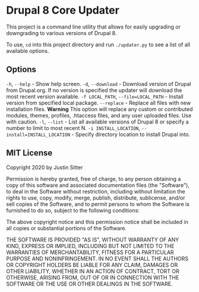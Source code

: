 # Drupal 8 Core Updater
This project is a command line utility that allows for easily upgrading or downgrading to various versions of Drupal 8.

To use, `cd` into this project directory and run `./updater.py` to see a list of all available options.

## Options
`-h`, `--help` - Show help screen.
`-d`, `--download` - Download version of Drupal from Drupal.org. If no version is specified the updater will download the most recent version available.
`-f LOCAL_PATH`, `--file=LOCAL_PATH` - Install version from specified local package.
`--replace` - Replace all files with new installation files. **Warning** This option will replace any custom or contributed modules, themes, profiles, .htaccess files, and any user uploaded files. Use with caution.
`-l`, `--list` - List all available versions of Drupal 8 or specify a number to limit to most recent N.
`-i INSTALL_LOCATION`, `--install=INSTALL_LOCATION` - Specify directory location to install Drupal into.

## MIT License

Copyright 2020 by Justin Sitter

Permission is hereby granted, free of charge, to any person obtaining a copy of this software and associated documentation files (the "Software"), to deal in the Software without restriction, including without limitation the rights to use, copy, modify, merge, publish, distribute, sublicense, and/or sell copies of the Software, and to permit persons to whom the Software is furnished to do so, subject to the following conditions:

The above copyright notice and this permission notice shall be included in all copies or substantial portions of the Software.

THE SOFTWARE IS PROVIDED "AS IS", WITHOUT WARRANTY OF ANY KIND, EXPRESS OR IMPLIED, INCLUDING BUT NOT LIMITED TO THE WARRANTIES OF MERCHANTABILITY, FITNESS FOR A PARTICULAR PURPOSE AND NONINFRINGEMENT. IN NO EVENT SHALL THE AUTHORS OR COPYRIGHT HOLDERS BE LIABLE FOR ANY CLAIM, DAMAGES OR OTHER LIABILITY, WHETHER IN AN ACTION OF CONTRACT, TORT OR OTHERWISE, ARISING FROM, OUT OF OR IN CONNECTION WITH THE SOFTWARE OR THE USE OR OTHER DEALINGS IN THE SOFTWARE.
